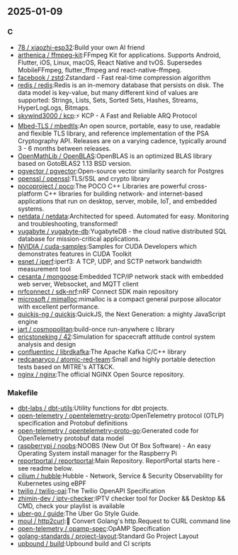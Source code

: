 ## 2025-01-09

### C

* [78 / xiaozhi-esp32](https://github.com/78/xiaozhi-esp32):Build your own AI friend
* [arthenica / ffmpeg-kit](https://github.com/arthenica/ffmpeg-kit):FFmpeg Kit for applications. Supports Android, Flutter, iOS, Linux, macOS, React Native and tvOS. Supersedes MobileFFmpeg, flutter_ffmpeg and react-native-ffmpeg.
* [facebook / zstd](https://github.com/facebook/zstd):Zstandard - Fast real-time compression algorithm
* [redis / redis](https://github.com/redis/redis):Redis is an in-memory database that persists on disk. The data model is key-value, but many different kind of values are supported: Strings, Lists, Sets, Sorted Sets, Hashes, Streams, HyperLogLogs, Bitmaps.
* [skywind3000 / kcp](https://github.com/skywind3000/kcp):⚡ KCP - A Fast and Reliable ARQ Protocol
* [Mbed-TLS / mbedtls](https://github.com/Mbed-TLS/mbedtls):An open source, portable, easy to use, readable and flexible TLS library, and reference implementation of the PSA Cryptography API. Releases are on a varying cadence, typically around 3 - 6 months between releases.
* [OpenMathLib / OpenBLAS](https://github.com/OpenMathLib/OpenBLAS):OpenBLAS is an optimized BLAS library based on GotoBLAS2 1.13 BSD version.
* [pgvector / pgvector](https://github.com/pgvector/pgvector):Open-source vector similarity search for Postgres
* [openssl / openssl](https://github.com/openssl/openssl):TLS/SSL and crypto library
* [pocoproject / poco](https://github.com/pocoproject/poco):The POCO C++ Libraries are powerful cross-platform C++ libraries for building network- and internet-based applications that run on desktop, server, mobile, IoT, and embedded systems.
* [netdata / netdata](https://github.com/netdata/netdata):Architected for speed. Automated for easy. Monitoring and troubleshooting, transformed!
* [yugabyte / yugabyte-db](https://github.com/yugabyte/yugabyte-db):YugabyteDB - the cloud native distributed SQL database for mission-critical applications.
* [NVIDIA / cuda-samples](https://github.com/NVIDIA/cuda-samples):Samples for CUDA Developers which demonstrates features in CUDA Toolkit
* [esnet / iperf](https://github.com/esnet/iperf):iperf3: A TCP, UDP, and SCTP network bandwidth measurement tool
* [cesanta / mongoose](https://github.com/cesanta/mongoose):Embedded TCP/IP network stack with embedded web server, Websocket, and MQTT client
* [nrfconnect / sdk-nrf](https://github.com/nrfconnect/sdk-nrf):nRF Connect SDK main repository
* [microsoft / mimalloc](https://github.com/microsoft/mimalloc):mimalloc is a compact general purpose allocator with excellent performance.
* [quickjs-ng / quickjs](https://github.com/quickjs-ng/quickjs):QuickJS, the Next Generation: a mighty JavaScript engine
* [jart / cosmopolitan](https://github.com/jart/cosmopolitan):build-once run-anywhere c library
* [ericstoneking / 42](https://github.com/ericstoneking/42):Simulation for spacecraft attitude control system analysis and design
* [confluentinc / librdkafka](https://github.com/confluentinc/librdkafka):The Apache Kafka C/C++ library
* [redcanaryco / atomic-red-team](https://github.com/redcanaryco/atomic-red-team):Small and highly portable detection tests based on MITRE's ATT&CK.
* [nginx / nginx](https://github.com/nginx/nginx):The official NGINX Open Source repository.

### Makefile

* [dbt-labs / dbt-utils](https://github.com/dbt-labs/dbt-utils):Utility functions for dbt projects.
* [open-telemetry / opentelemetry-proto](https://github.com/open-telemetry/opentelemetry-proto):OpenTelemetry protocol (OTLP) specification and Protobuf definitions
* [open-telemetry / opentelemetry-proto-go](https://github.com/open-telemetry/opentelemetry-proto-go):Generated code for OpenTelemetry protobuf data model
* [raspberrypi / noobs](https://github.com/raspberrypi/noobs):NOOBS (New Out Of Box Software) - An easy Operating System install manager for the Raspberry Pi
* [reportportal / reportportal](https://github.com/reportportal/reportportal):Main Repository. ReportPortal starts here - see readme below.
* [cilium / hubble](https://github.com/cilium/hubble):Hubble - Network, Service & Security Observability for Kubernetes using eBPF
* [twilio / twilio-oai](https://github.com/twilio/twilio-oai):The Twilio OpenAPI Specification
* [zhimin-dev / iptv-checker](https://github.com/zhimin-dev/iptv-checker):IPTV checker tool for Docker && Desktop && CMD, check your playlist is available
* [uber-go / guide](https://github.com/uber-go/guide):The Uber Go Style Guide.
* [moul / http2curl](https://github.com/moul/http2curl):📐 Convert Golang's http.Request to CURL command line
* [open-telemetry / opamp-spec](https://github.com/open-telemetry/opamp-spec):OpAMP Specification
* [golang-standards / project-layout](https://github.com/golang-standards/project-layout):Standard Go Project Layout
* [upbound / build](https://github.com/upbound/build):Upbound build and CI scripts
